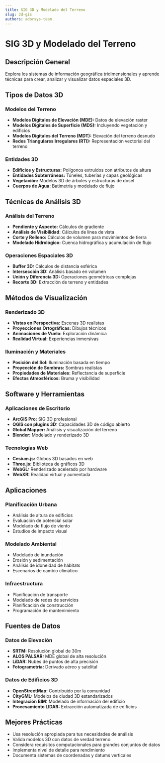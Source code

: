 ```yaml
---
title: SIG 3D y Modelado del Terreno
slug: 3d-gis
authors: adorsys-team
---
```


# SIG 3D y Modelado del Terreno

## Descripción General

Explora los sistemas de información geográfica tridimensionales y aprende técnicas para crear, analizar y visualizar datos espaciales 3D.

## Tipos de Datos 3D

### Modelos del Terreno
- **Modelos Digitales de Elevación (MDE):** Datos de elevación raster
- **Modelos Digitales de Superficie (MDS):** Incluyendo vegetación y edificios
- **Modelos Digitales del Terreno (MDT):** Elevación del terreno desnudo
- **Redes Triangulares Irregulares (RTI):** Representación vectorial del terreno

### Entidades 3D
- **Edificios y Estructuras:** Polígonos extruidos con atributos de altura
- **Entidades Subterráneas:** Túneles, tuberías y capas geológicas
- **Vegetación:** Modelos 3D de árboles y estructuras de dosel
- **Cuerpos de Agua:** Batimetría y modelado de flujo

## Técnicas de Análisis 3D

### Análisis del Terreno
- **Pendiente y Aspecto:** Cálculos de gradiente
- **Análisis de Visibilidad:** Cálculos de línea de vista
- **Corte y Relleno:** Cálculos de volumen para movimientos de tierra
- **Modelado Hidrológico:** Cuenca hidrográfica y acumulación de flujo

### Operaciones Espaciales 3D
- **Buffer 3D:** Cálculos de distancia esférica
- **Intersección 3D:** Análisis basado en volumen
- **Unión y Diferencia 3D:** Operaciones geométricas complejas
- **Recorte 3D:** Extracción de terreno y entidades

## Métodos de Visualización

### Renderizado 3D
- **Vistas en Perspectiva:** Escenas 3D realistas
- **Proyecciones Ortográficas:** Dibujos técnicos
- **Animaciones de Vuelo:** Exploración dinámica
- **Realidad Virtual:** Experiencias inmersivas

### Iluminación y Materiales
- **Posición del Sol:** Iluminación basada en tiempo
- **Proyección de Sombras:** Sombras realistas
- **Propiedades de Materiales:** Reflectancia de superficie
- **Efectos Atmosféricos:** Bruma y visibilidad

## Software y Herramientas

### Aplicaciones de Escritorio
- **ArcGIS Pro:** SIG 3D profesional
- **QGIS con plugins 3D:** Capacidades 3D de código abierto
- **Global Mapper:** Análisis y visualización del terreno
- **Blender:** Modelado y renderizado 3D

### Tecnologías Web
- **Cesium.js:** Globos 3D basados en web
- **Three.js:** Biblioteca de gráficos 3D
- **WebGL:** Renderizado acelerado por hardware
- **WebXR:** Realidad virtual y aumentada

## Aplicaciones

### Planificación Urbana
- Análisis de altura de edificios
- Evaluación de potencial solar
- Modelado de flujo de viento
- Estudios de impacto visual

### Modelado Ambiental
- Modelado de inundación
- Erosión y sedimentación
- Análisis de idoneidad de hábitats
- Escenarios de cambio climático

### Infraestructura
- Planificación de transporte
- Modelado de redes de servicios
- Planificación de construcción
- Programación de mantenimiento

## Fuentes de Datos

### Datos de Elevación
- **SRTM:** Resolución global de 30m
- **ALOS PALSAR:** MDE global de alta resolución
- **LiDAR:** Nubes de puntos de alta precisión
- **Fotogrametría:** Derivado aéreo y satelital

### Datos de Edificios 3D
- **OpenStreetMap:** Contribuido por la comunidad
- **CityGML:** Modelos de ciudad 3D estandarizados
- **Integración BIM:** Modelado de información del edificio
- **Procesamiento LIDAR:** Extracción automatizada de edificios

## Mejores Prácticas

- Usa resolución apropiada para tus necesidades de análisis
- Valida modelos 3D con datos de verdad terreno
- Considera requisitos computacionales para grandes conjuntos de datos
- Implementa nivel de detalle para rendimiento
- Documenta sistemas de coordenadas y datums verticales 